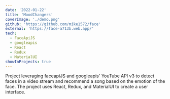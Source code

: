 ```yaml
---
date: '2022-01-22'
title: 'MoodChangers'
coverImage: './demo.png'
github: 'https://github.com/mike1572/face'
external: 'https://face-a713b.web.app/'
tech:
  - FaceApiJS
  - googleapis
  - React
  - Redux
  - MaterialUI
showInProjects: true
---
```


Project leveraging faceapiJS and googleapis' YouTube API v3 to detect faces in a video stream and recommend a song based on the emotion of the face. The project uses React, Redux, and MaterialUI to create a user interface.
